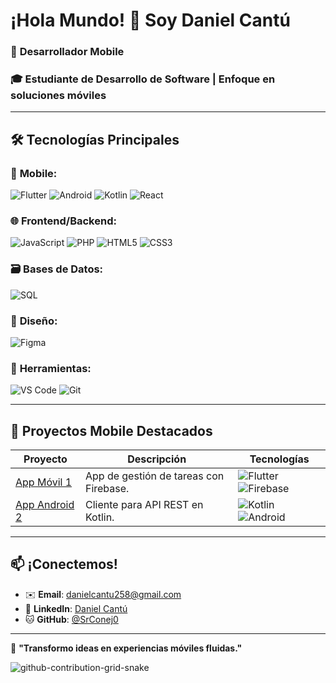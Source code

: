 # ¡Hola Mundo! 👋 Soy **Daniel Cantú**  

### 📱 **Desarrollador Mobile**  
### 🎓 Estudiante de Desarrollo de Software | Enfoque en soluciones móviles  

---

## 🛠️ **Tecnologías Principales**  

### 📱 **Mobile**:  
![Flutter](https://img.shields.io/badge/Flutter-02569B?style=flat&logo=flutter&logoColor=white) ![Android](https://img.shields.io/badge/Android-3DDC84?style=flat&logo=android&logoColor=white) ![Kotlin](https://img.shields.io/badge/Kotlin-7F52FF?style=flat&logo=kotlin&logoColor=white) ![React](https://img.shields.io/badge/-ReactNative-61DAFB?logo=react&logoColor=white&style=flat)

### 🌐 **Frontend/Backend**:  
![JavaScript](https://img.shields.io/badge/JavaScript-F7DF1E?style=flat&logo=javascript&logoColor=black) ![PHP](https://img.shields.io/badge/PHP-777BB4?style=flat&logo=php&logoColor=white) ![HTML5](https://img.shields.io/badge/HTML5-E34F26?style=flat&logo=html5&logoColor=white) ![CSS3](https://img.shields.io/badge/CSS3-1572B6?style=flat&logo=css3&logoColor=white) 

### 🗃️ **Bases de Datos**:  
![SQL](https://img.shields.io/badge/SQL-4479A1?style=flat&logo=mysql&logoColor=white)  

### 🎨 **Diseño**:  
![Figma](https://img.shields.io/badge/Figma-F24E1E?style=flat&logo=figma&logoColor=white)  

### 🔧 **Herramientas**:  
![VS Code](https://img.shields.io/badge/VS_Code-007ACC?style=flat&logo=visual-studio-code&logoColor=white) ![Git](https://img.shields.io/badge/Git-F05032?style=flat&logo=git&logoColor=white)  

---

## 📱 **Proyectos Mobile Destacados**  

| Proyecto | Descripción | Tecnologías |  
|----------|-------------|-------------|  
| [App Móvil 1](#) | App de gestión de tareas con Firebase. | ![Flutter](https://img.shields.io/badge/Flutter-02569B?style=flat&logo=flutter&logoColor=white) ![Firebase](https://img.shields.io/badge/Firebase-FFCA28?style=flat&logo=firebase&logoColor=black) |  
| [App Android 2](#) | Cliente para API REST en Kotlin. | ![Kotlin](https://img.shields.io/badge/Kotlin-7F52FF?style=flat&logo=kotlin&logoColor=white) ![Android](https://img.shields.io/badge/Android-3DDC84?style=flat&logo=android&logoColor=white) |  


---

## 📫 **¡Conectemos!**  

- ✉️ **Email**: [danielcantu258@gmail.com](mailto:danielcantu258@gmail.com)  
- 💼 **LinkedIn**: [Daniel Cantú](https://www.linkedin.com/in/danielcantu56/)  
- 🐱 **GitHub**: [@SrConej0](https://github.com/SrConej0)  

---

🌟 **"Transformo ideas en experiencias móviles fluidas."**  

![github-contribution-grid-snake](https://github.com/user-attachments/assets/612ae30c-74a4-4f73-b95b-55543bb2ae91)
